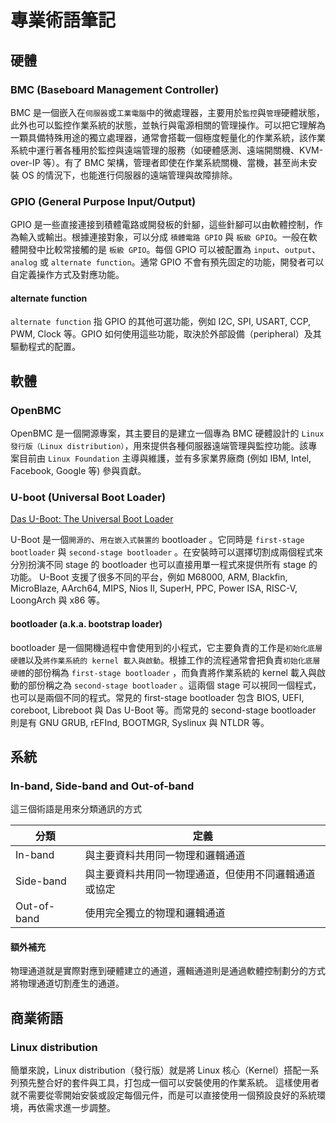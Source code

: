 # 專業術語筆記

## 硬體

### BMC (Baseboard Management Controller)

BMC 是一個嵌入在`伺服器`或`工業電腦`中的微處理器，主要用於`監控`與`管理`硬體狀態，此外也可以監控作業系統的狀態，並執行與電源相關的管理操作。可以把它理解為一顆具備特殊用途的獨立處理器，通常會搭載一個極度輕量化的作業系統，該作業系統中運行著各種用於監控與遠端管理的服務（如硬體感測、遠端開關機、KVM-over-IP 等）。有了 BMC 架構，管理者即使在作業系統關機、當機，甚至尚未安裝 OS 的情況下，也能進行伺服器的遠端管理與故障排除。

### GPIO (General Purpose Input/Output)

GPIO 是一些直接連接到積體電路或開發板的針腳，這些針腳可以由軟體控制，作為輸入或輸出。根據連接對象，可以分成 `積體電路 GPIO` 與 `板級 GPIO`。一般在軟體開發中比較常接觸的是 `板級 GPIO`。每個 GPIO 可以被配置為 `input`、`output`、`analog` 或 `alternate function`。通常 GPIO 不會有預先固定的功能，開發者可以自定義操作方式及對應功能。

#### alternate function

`alternate function` 指 GPIO 的其他可選功能，例如 I2C, SPI, USART, CCP, PWM, Clock 等。GPIO 如何使用這些功能，取決於外部設備（peripheral）及其驅動程式的配置。


## 軟體

### OpenBMC

OpenBMC 是一個開源專案，其主要目的是建立一個專為 BMC 硬體設計的 `Linux 發行版（Linux distribution）`，用來提供各種伺服器遠端管理與監控功能。該專案目前由 `Linux Foundation` 主導與維護，並有多家業界廠商 (例如 IBM, Intel, Facebook, Google 等) 參與貢獻。

### U-boot (Universal Boot Loader)

[Das U-Boot: The Universal Boot Loader](https://u-boot.org/)

U-Boot 是一個`開源的`、`用在嵌入式裝置的` bootloader 。它同時是 `first-stage bootloader` 與 `second-stage bootloader` 。在安裝時可以選擇切割成兩個程式來分別扮演不同 stage 的 bootloader 也可以直接用單一程式來提供所有 stage 的功能。 U-Boot 支援了很多不同的平台，例如  M68000, ARM, Blackfin, MicroBlaze, AArch64, MIPS, Nios II, SuperH, PPC, Power ISA, RISC-V, LoongArch 與 x86 等。

#### bootloader (a.k.a. bootstrap loader)

bootloader 是一個開機過程中會使用到的小程式，它主要負責的工作是`初始化底層硬體`以及`將作業系統的 kernel 載入與啟動`。根據工作的流程通常會把負責`初始化底層硬體`的部份稱為 `first-stage bootloader` ，而負責將作業系統的 kernel 載入與啟動的部份稱之為 `second-stage bootloader` 。這兩個 stage 可以視同一個程式，也可以是兩個不同的程式。常見的 first-stage bootloader 包含 BIOS, UEFI, coreboot, Libreboot 與 Das U-Boot 等。而常見的 second-stage bootloader 則是有 GNU GRUB, rEFInd, BOOTMGR, Syslinux 與 NTLDR 等。

## 系統

### In-band, Side-band and Out-of-band

這三個術語是用來分類通訊的方式

| 分類 | 定義 |
| - | - |
| In-band | 與主要資料共用同一物理和邏輯通道 |
| Side-band | 與主要資料共用同一物理通道，但使用不同邏輯通道或協定 |
| Out-of-band | 使用完全獨立的物理和邏輯通道 |

#### 額外補充

物理通道就是實際對應到硬體建立的通道，邏輯通道則是通過軟體控制劃分的方式將物理通道切割產生的通道。

## 商業術語

### Linux distribution

簡單來說，Linux distribution（發行版）就是將 Linux 核心（Kernel）搭配一系列預先整合好的套件與工具，打包成一個可以安裝使用的作業系統。
這樣使用者就不需要從零開始安裝或設定每個元件，而是可以直接使用一個預設良好的系統環境，再依需求進一步調整。
